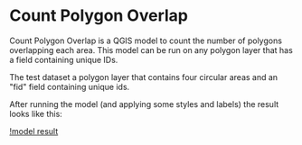 # Count Polygon Overlap

Count Polygon Overlap is a QGIS model to count the number of polygons overlapping each area.  This model can be run on any polygon layer that has a field containing unique IDs.

The test dataset a polygon layer that contains four circular areas and an "fid" field containing unique ids.

After running the model (and applying some styles and labels) the result looks like this:

[!model result](result.png)

